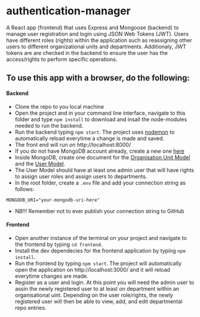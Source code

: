 # authentication-manager
A React app (frontend) that uses Express and Mongoose (backend) to manage user registration and login using JSON Web Tokens (JWT). Users have different roles (rights) within the application such as reassigning other users to different organizational units and departments. Additionaly, JWT tokens are are checked in the backend to ensure the user has the access/rights to perform specific operations. 

## To use this app with a browser, do the following:
#### Backend
- Clone the repo to you local machine
- Open the project and in your command line interface, navigate to this folder and type `npm install` to download and insall the node-modules needed to run the backend.
- Run the backend typing `npm start`. The project uses [nodemon](https://www.npmjs.com/package/nodemon) to automatically reload everytime a change is made and saved. 
- The front end will run on http://localhost:8000/
- If you do not have MongoDB account already, create a new one [here](https://www.mongodb.com/)
- Inside MongoDB, create one document for the [Organisation Unit Model](https://github.com/KaraboMolemane/authentication-manager/blob/b4c40fc2c9b965f70f82d1ce5fc03a9a28b96b38/models/organisational_unit.model.js) and the [User Model](https://github.com/KaraboMolemane/authentication-manager/blob/b4c40fc2c9b965f70f82d1ce5fc03a9a28b96b38/models/user.model.js).
- The User Model should have at least one admin user that will have rights to assign user roles and assign users to departments.
- In the root folder, create a `.env` file and add your connection string as follows: 

`MONGODB_URI="your-mongodb-uri-here"`
- NB!!! Remember not to ever publish your connection string to GitHub 

#### Frontend
- Open another instance of the terminal on your project and navigate to the frontend by typing `cd frontend`. 
- Install the dev dependecies for the frontend application by typing `npm install`.
-  Run the frontend by typing `npm start`. The project will automatically open the application on http://localhost:3000/ and it will reload everytime changes are made. 
- Register as a user and login. At this point you will need the admin user to assin the newly registered user to at least on department within an organisational uint. Depending on the user role/rights, the newly registered user will then be able to view, add, and edit departmental repo entries. 
